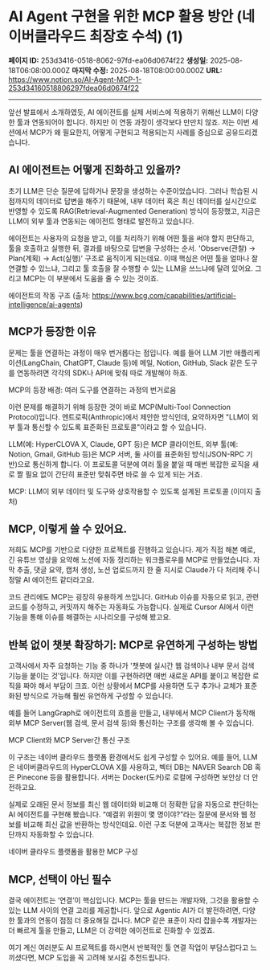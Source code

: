 # AI Agent 구현을 위한 MCP 활용 방안 (네이버클라우드 최장호 수석) (1)

**페이지 ID:** 253d3416-0518-8062-97fd-ea06d0674f22
**생성일:** 2025-08-18T06:08:00.000Z
**마지막 수정:** 2025-08-18T08:00:00.000Z
**URL:** https://www.notion.so/AI-Agent-MCP-1-253d34160518806297fdea06d0674f22

---

앞선 발표에서 소개하였듯, AI 에이전트를 실제 서비스에 적용하기 위해선 LLM이 다양한 툴과 연동되어야 합니다. 하지만 이 연동 과정이 생각보다 만만치 않죠. 저는 이번 세션에서 MCP가 왜 필요한지, 어떻게 구현되고 적용되는지 사례를 중심으로 공유드리겠습니다.

## AI 에이전트는 어떻게 진화하고 있을까?

초기 LLM은 단순 질문에 답하거나 문장을 생성하는 수준이었습니다. 그러나 학습된 시점까지의 데이터로 답변을 해주기 때문에, 내부 데이터 혹은 최신 데이터를 실시간으로 반영할 수 있도록 RAG(Retrieval-Augmented Generation) 방식이 등장했고, 지금은 LLM이 외부 툴과 연동되는 에이전트 형태로 발전하고 있습니다.

에이전트는 사용자의 요청을 받고, 이를 처리하기 위해 어떤 툴을 써야 할지 판단하고, 툴을 호출하고 실행한 뒤, 결과를 바탕으로 답변을 구성하는 순서. 'Observe(관찰) → Plan(계획) → Act(실행)' 구조로 움직이게 되는데요. 이때 핵심은 어떤 툴을 얼마나 잘 연결할 수 있느냐, 그리고 툴 호출을 잘 수행할 수 있는 LLM을 쓰느냐에 달려 있어요. 그리고 MCP는 이 부분에서 도움을 줄 수 있는 것이죠.

에이전트의 작동 구조 (출처: https://www.bcg.com/capabilities/artificial-intelligence/ai-agents)

## MCP가 등장한 이유

문제는 툴을 연결하는 과정이 매우 번거롭다는 점입니다. 예를 들어 LLM 기반 애플리케이션(LangChain, ChatGPT, Claude 등)에 메일, Notion, GitHub, Slack 같은 도구를 연동하려면 각각의 SDK나 API에 맞춰 따로 개발해야 하죠.

MCP의 등장 배경: 여러 도구를 연결하는 과정의 번거로움

이런 문제를 해결하기 위해 등장한 것이 바로 MCP(Multi-Tool Connection Protocol)입니다. 엔트로픽(Anthropic)에서 제안한 방식인데, 요약하자면 "LLM이 외부 툴과 통신할 수 있도록 표준화된 프로토콜"이라고 할 수 있습니다.

LLM(예: HyperCLOVA X, Claude, GPT 등)은 MCP 클라이언트, 외부 툴(예: Notion, Gmail, GitHub 등)은 MCP 서버, 둘 사이를 표준화된 방식(JSON-RPC 기반)으로 통신하게 합니다. 이 프로토콜 덕분에 여러 툴을 붙일 때 매번 복잡한 로직을 새로 짤 필요 없이 간단히 표준만 맞춰주면 바로 쓸 수 있게 되는 거죠.

MCP: LLM이 외부 데이터 및 도구와 상호작용할 수 있도록 설계된 프로토콜 (이미지 출처)

## MCP, 이렇게 쓸 수 있어요.

저희도 MCP를 기반으로 다양한 프로젝트를 진행하고 있습니다. 제가 직접 해본 예로, 긴 유튜브 영상을 요약해 노션에 자동 정리하는 워크플로우를 MCP로 만들었습니다. 자막 추출, 댓글 요약, 캡처 생성, 노션 업로드까지 한 줄 지시로 Claude가 다 처리해 주니 정말 AI 에이전트 같더라고요.

코드 관리에도 MCP는 굉장히 유용하게 쓰입니다. GitHub 이슈를 자동으로 읽고, 관련 코드를 수정하고, 커밋까지 해주는 자동화도 가능합니다. 실제로 Cursor AI에서 이런 기능을 통해 이슈를 해결하는 시나리오를 구성해 봤고요.

## 반복 없이 챗봇 확장하기: MCP로 유연하게 구성하는 방법

고객사에서 자주 요청하는 기능 중 하나가 '챗봇에 실시간 웹 검색이나 내부 문서 검색 기능을 붙이는 것'입니다. 하지만 이를 구현하려면 매번 새로운 API를 붙이고 복잡한 로직을 짜야 해서 부담이 크죠. 이런 상황에서 MCP를 사용하면 도구 추가나 교체가 표준화된 방식으로 가능해 훨씬 유연하게 구성할 수 있습니다.

예를 들어 LangGraph로 에이전트의 흐름을 만들고, 내부에서 MCP Client가 동작해 외부 MCP Server(웹 검색, 문서 검색 등)와 통신하는 구조를 생각해 볼 수 있습니다.

MCP Client와 MCP Server간 통신 구조

이 구조는 네이버 클라우드 플랫폼 환경에서도 쉽게 구성할 수 있어요. 예를 들어, LLM은 네이버클라우드의 HyperCLOVA X를 사용하고, 벡터 DB는 NAVER Search DB 혹은 Pinecone 등을 활용합니다. 서버는 Docker(도커)로 로컬에 구성하면 보안상 더 안전하고요.

실제로 오래된 문서 정보를 최신 웹 데이터와 비교해 더 정확한 답을 자동으로 판단하는 AI 에이전트를 구현해 봤습니다. “예결위 위원이 몇 명이야?”라는 질문에 문서와 웹 정보를 비교해 최신 값을 반환하는 방식인데요. 이런 구조 덕분에 고객사는 복잡한 정보 판단까지 자동화할 수 있습니다.

네이버 클라우드 플랫폼을 활용한 MCP 구성

## MCP, 선택이 아닌 필수

결국 에이전트는 ‘연결’이 핵심입니다. MCP는 툴을 만드는 개발자와, 그것을 활용할 수 있는 LLM 사이의 연결 고리를 제공합니다. 앞으로 Agentic AI가 더 발전하려면, 다양한 툴과의 연동이 점점 더 중요해질 겁니다. MCP 같은 표준이 자리 잡을수록 개발자는 더 빠르게 툴을 만들고, LLM은 더 강력한 에이전트로 진화할 수 있겠죠.

여기 계신 여러분도 AI 프로젝트를 하시면서 반복적인 툴 연결 작업이 부담스럽다고 느끼셨다면, MCP 도입을 꼭 고려해 보시길 추천드립니다.

